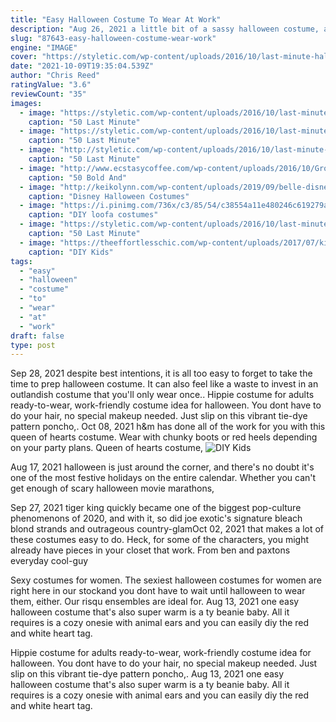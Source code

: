 ```yaml
---
title: "Easy Halloween Costume To Wear At Work"
description: "Aug 26, 2021 a little bit of a sassy halloween costume, a little bit of a scary halloween costume, but totally easy to throw together. Let a white-collar peek out of a black dress and youre well on your"
slug: "87643-easy-halloween-costume-wear-work"
engine: "IMAGE"
cover: "https://styletic.com/wp-content/uploads/2016/10/last-minute-halloween-costumes/10-last-minute-halloween-costume-ideas-7.jpg"
date: "2021-10-09T19:35:04.539Z"
author: "Chris Reed"
ratingValue: "3.6"
reviewCount: "35"
images:
  - image: "https://styletic.com/wp-content/uploads/2016/10/last-minute-halloween-costumes/10-last-minute-halloween-costume-ideas-7.jpg"
    caption: "50 Last Minute"
  - image: "https://styletic.com/wp-content/uploads/2016/10/last-minute-halloween-costumes/9-last-minute-halloween-costume-ideas-1.jpg"
    caption: "50 Last Minute"
  - image: "http://styletic.com/wp-content/uploads/2016/10/last-minute-halloween-costumes/13-last-minute-halloween-costume-ideas.jpg"
    caption: "50 Last Minute"
  - image: "http://www.ecstasycoffee.com/wp-content/uploads/2016/10/Group-Halloween-Social-Costumes.jpg"
    caption: "50 Bold And"
  - image: "http://keikolynn.com/wp-content/uploads/2019/09/belle-disney-halloween-costume-keiko-lynn-1.jpg"
    caption: "Disney Halloween Costumes"
  - image: "https://i.pinimg.com/736x/c3/85/54/c38554a11e480246c619279ad171aebb--diy-carnaval-carnaval-costume.jpg?b=t"
    caption: "DIY loofa costumes"
  - image: "https://styletic.com/wp-content/uploads/2016/10/last-minute-halloween-costumes/10-last-minute-halloween-costume-ideas.jpg"
    caption: "50 Last Minute"
  - image: "https://theeffortlesschic.com/wp-content/uploads/2017/07/kids-halloween-diy-costume-peacock-1-660x937.jpg"
    caption: "DIY Kids"
tags:
  - "easy"
  - "halloween"
  - "costume"
  - "to"
  - "wear"
  - "at"
  - "work"
draft: false
type: post
---
```


Sep 28, 2021 despite best intentions, it is all too easy to forget to take the time to prep halloween costume. It can also feel like a waste to invest in an outlandish costume that you'll only wear once.. Hippie costume for adults ready-to-wear, work-friendly costume idea for halloween. You dont have to do your hair, no special makeup needed. Just slip on this vibrant tie-dye pattern poncho,. Oct 08, 2021 h&m has done all of the work for you with this queen of hearts costume. Wear with chunky boots or red heels depending on your party plans. Queen of hearts costume,
![DIY Kids](https://theeffortlesschic.com/wp-content/uploads/2017/07/kids-halloween-diy-costume-peacock-1-660x937.jpg "DIY Kids")

Aug 17, 2021 halloween is just around the corner, and there&#39;s no doubt it&#39;s one of the most festive holidays on the entire calendar. Whether you can&#39;t get enough of scary halloween movie marathons,
<!--inArticleAds-->

<!--galleryOne-->

Sep 27, 2021 tiger king quickly became one of the biggest pop-culture phenomenons of 2020, and with it, so did joe exotic's signature bleach blond strands and outrageous country-glamOct 02, 2021 that makes a lot of these costumes easy to do. Heck, for some of the characters, you might already have pieces in your closet that work.  From ben and paxtons everyday cool-guy
<!--inArticleAds-->

<!--galleryTwo-->

Sexy costumes for women. The sexiest halloween costumes for women are right here in our stockand you dont have to wait until halloween to wear them, either. Our risqu ensembles are ideal for. Aug 13, 2021 one easy halloween costume that's also super warm is a ty beanie baby. All it requires is a cozy onesie with animal ears and you can easily diy the red and white heart tag.
<!--galleryThree-->

Hippie costume for adults ready-to-wear, work-friendly costume idea for halloween. You dont have to do your hair, no special makeup needed. Just slip on this vibrant tie-dye pattern poncho,. Aug 13, 2021 one easy halloween costume that's also super warm is a ty beanie baby. All it requires is a cozy onesie with animal ears and you can easily diy the red and white heart tag.